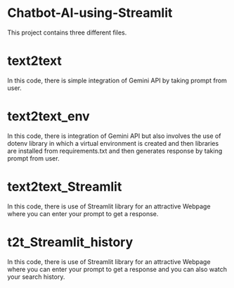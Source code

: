 # Chatbot-AI-using-Streamlit
This project contains three different files.
# text2text
In this code, there is simple integration of Gemini API by taking prompt from user.
# text2text_env
In this code, there is integration of Gemini API but also involves the use of dotenv library in which a virtual environment is created and then libraries are installed from requirements.txt and then generates response by taking prompt from user.

# text2text_Streamlit
In this code, there is use of Streamlit library for an attractive Webpage where you can enter your prompt to get a response.

# t2t_Streamlit_history
In this code, there is use of Streamlit library for an attractive Webpage where you can enter your prompt to get a response and you can also watch your search history.
